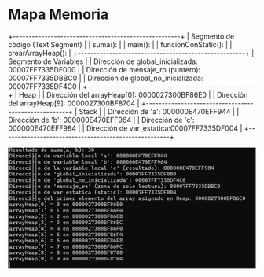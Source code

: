 # Mapa Memoria 

+-----------------------------------------------------+
|       Segmento de código (Text Segment)             |
|  suma():                                            |
|  main():                                            |
|  funcionConStatic():                                |
|  crearArrayHeap():                                  |
+-----------------------------------------------------+
|   Segmento de Variables                             |
|  Dirección de global_inicializada: 00007FF7335DF000     |
|  Dirección de mensaje_ro (puntero): 00007FF7335DBBC0     |
|  Dirección de global_no_inicializada: 00007FF7335DF4C0  |
+-----------------------------------------------------+
|                  Heap                               |
|  Dirección del arrayHeap[0]:   0000027300BF86E0     |
|  Dirección del arrayHeap[9]:  0000027300BF8704      |
+-----------------------------------------------------+
|                  Stack                             |
|  Dirección de 'a':  000000E470EFF944               |
|  Dirección de 'b':  000000E470EFF964               |
|  Dirección de 'c':   000000E470EFF984              |
|  Dirección de var_estatica:00007FF7335DF004        |
+-----------------------------------------------------+

![Texto alternativo](../../../../assets/act3_3.png)
